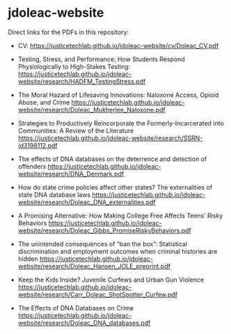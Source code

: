 # jdoleac-website

Direct links for the PDFs in this repository:

* CV:
https://justicetechlab.github.io/jdoleac-website/cv/Doleac_CV.pdf

* Testing, Stress, and Performance: How Students Respond Physiologically to High-Stakes Testing: 
https://justicetechlab.github.io/jdoleac-website/research/HADFM_TestingStress.pdf

* The Moral Hazard of Lifesaving Innovations: Naloxone Access, Opioid Abuse, and Crime
https://justicetechlab.github.io/jdoleac-website/research/Doleac_Mukherjee_Naloxone.pdf

* Strategies to Productively Reincorporate the Formerly-Incarcerated into Communities: A Review of the Literature
https://justicetechlab.github.io/jdoleac-website/research/SSRN-id3198112.pdf

* The effects of DNA databases on the deterrence and detection of offenders
https://justicetechlab.github.io/jdoleac-website/research/DNA_Denmark.pdf

* How do state crime policies affect other states? The externalities of state DNA database laws
https://justicetechlab.github.io/jdoleac-website/research/Doleac_DNA_externalities.pdf

* A Promising Alternative: How Making College Free Affects Teens’ Risky Behaviors
https://justicetechlab.github.io/jdoleac-website/research/Doleac_Gibbs_PromiseRiskyBehaviors.pdf

* The unintended consequences of “ban the box”: Statistical discrimination and employment outcomes when criminal histories are hidden
https://justicetechlab.github.io/jdoleac-website/research/Doleac_Hansen_JOLE_preprint.pdf

* Keep the Kids Inside? Juvenile Curfews and Urban Gun Violence
https://justicetechlab.github.io/jdoleac-website/research/Carr_Doleac_ShotSpotter_Curfew.pdf

* The Effects of DNA Databases on Crime
https://justicetechlab.github.io/jdoleac-website/research/Doleac_DNA_databases.pdf

